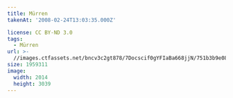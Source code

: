 ```yaml
---
title: Mürren
takenAt: '2008-02-24T13:03:35.000Z'

license: CC BY-ND 3.0
tags:
  - Mürren
url: >-
  //images.ctfassets.net/bncv3c2gt878/7Docscif0gYFIaBa668jjN/751b3b9e08995ee5e1d568e7af02fe10/mrren_4559720625_o
size: 1959311
image:
  width: 2014
  height: 3039
---
```

